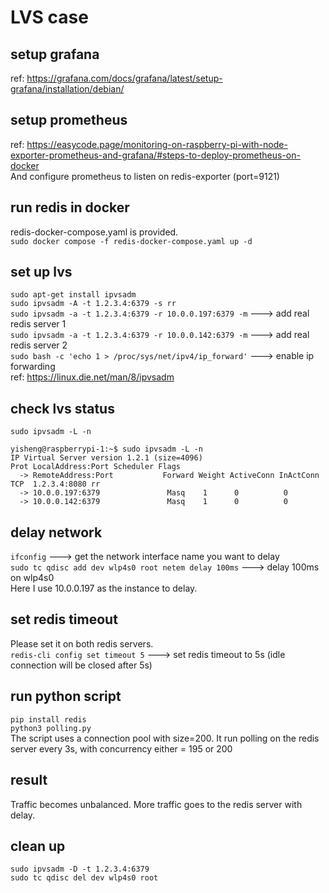 # LVS case
## setup grafana
ref: https://grafana.com/docs/grafana/latest/setup-grafana/installation/debian/   

## setup prometheus
ref: https://easycode.page/monitoring-on-raspberry-pi-with-node-exporter-prometheus-and-grafana/#steps-to-deploy-prometheus-on-docker  
And configure prometheus to listen on redis-exporter (port=9121)  

## run redis in docker
redis-docker-compose.yaml is provided.  
`sudo docker compose -f redis-docker-compose.yaml up -d`  

## set up lvs
`sudo apt-get install ipvsadm`  
`sudo ipvsadm -A -t 1.2.3.4:6379 -s rr`  
`sudo ipvsadm -a -t 1.2.3.4:6379 -r 10.0.0.197:6379 -m` ---> add real redis server 1  
`sudo ipvsadm -a -t 1.2.3.4:6379 -r 10.0.0.142:6379 -m` ---> add real redis server 2  
`sudo bash -c 'echo 1 > /proc/sys/net/ipv4/ip_forward'` ---> enable ip forwarding  
ref: https://linux.die.net/man/8/ipvsadm   

## check lvs status
`sudo ipvsadm -L -n`
```
yisheng@raspberrypi-1:~$ sudo ipvsadm -L -n
IP Virtual Server version 1.2.1 (size=4096)
Prot LocalAddress:Port Scheduler Flags
  -> RemoteAddress:Port           Forward Weight ActiveConn InActConn
TCP  1.2.3.4:8080 rr
  -> 10.0.0.197:6379               Masq    1      0          0
  -> 10.0.0.142:6379               Masq    1      0          0
```

## delay network
`ifconfig` ---> get the network interface name you want to delay  
`sudo tc qdisc add dev wlp4s0 root netem delay 100ms` ---> delay 100ms on wlp4s0  
Here I use 10.0.0.197 as the instance to delay.

## set redis timeout
Please set it on both redis servers.  
`redis-cli config set timeout 5` ---> set redis timeout to 5s (idle connection will be closed after 5s)

## run python script
`pip install redis`  
`python3 polling.py`  
The script uses a connection pool with size=200.
It run polling on the redis server every 3s, with concurrency either = 195 or 200

## result
Traffic becomes unbalanced. More traffic goes to the redis server with delay.

## clean up
`sudo ipvsadm -D -t 1.2.3.4:6379`  
`sudo tc qdisc del dev wlp4s0 root`  
